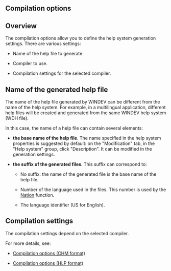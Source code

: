 


## Compilation options
			



<a name="NOTE1"></a>
<a name="NOTE1_1"></a>


## Overview
<a name="overview_ELTTEXTE000107"></a>
The compilation options allow you to define the help system generation settings. There are various settings:

- Name of the help file to generate.

- Compiler to use.

- Compilation settings for the selected compiler.




<a name="NOTE2"></a>
<a name="NOTE2_1"></a>


## Name of the generated help file
<a name="name_the_generated_help_file_ELTTEXTE000131"></a>
The name of the help file generated by WINDEV can be different from the name of the help system. For example, in a multilingual application, different help files will be created and generated from the same WINDEV help system (WDH file).

In this case, the name of a help file can contain several elements:

- **the base name of the help file**. The name specified in the help system properties is suggested by default: on the "Modification" tab, in the "Help system" group, click "Description". It can be modified in the generation settings. 

- **the suffix of the generated files**. This suffix can correspond to: 

	- No suffix: the name of the generated file is the base name of the help file. 

	- Number of the language used in the files. This number is used by the [Nation](../WDLang1/3054014.md) function.

	- The language identifier (US for English).







<a name="NOTE3"></a>
<a name="NOTE3_1"></a>


## Compilation settings
<a name="compilation_settings_ELTTEXTE000155"></a>
The compilation settings depend on the selected compiler.

For more details, see:

- [Compilation options (CHM format)](../Editeurs/2010018.md)

- [Compilation options (HLP format)](../Editeurs/2010019.md)





